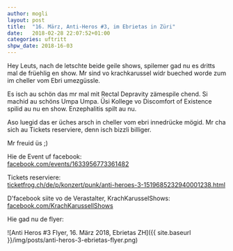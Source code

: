 ```yaml
---
author: mogli
layout: post
title:  "16. März, Anti-Heros #3, im Ebrietas in Züri"
date:   2018-02-28 22:07:52+01:00
categories: uftritt
shpw_date: 2018-16-03
---
```


Hey Leuts, nach de letschte beide geile shows, spilemer gad nu es dritts mal de früehlig en show. Mr sind vo krachkarussel widr bueched worde zum im cheller vom Ebri umezgüssle.

Es isch au schön das mr mal mit Rectal Depravity zämespile chend. Si machid au schöns Umpa Umpa. Üsi Kollege vo Discomfort of Existence spilid au nu en show. Enzephalitis spilt au nu.

Aso luegid das er üches arsch in cheller vom ebri innedrücke mögid. Mr cha sich au Tickets reserviere, denn isch bizzli billiger.

Mr freuid üs ;)

Hie de Event uf facebook:  
[facebook.com/events/1633956773361482](https://www.facebook.com/events/1633956773361482/)

Tickets reserviere:  
[ticketfrog.ch/de/p/konzert/punk/anti-heroes-3-1519685232940001238.html](https://ticketfrog.ch/de/p/konzert/punk/anti-heroes-3-1519685232940001238.html)

D'facebook siite vo de Verastalter, KrachKarusselShows:  
[facebook.com/KrachKarussellShows](https://www.facebook.com/KrachKarussellShows)

Hie gad nu de flyer:

![Anti Heros #3 Flyer, 16. März 2018, Ebrietas ZH]({{ site.baseurl }}/img/posts/anti-heros-3-ebrietas-flyer.png)
